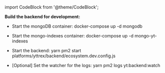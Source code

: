 import CodeBlock from '@theme/CodeBlock';

**Build the backend for development:**

- Start the mongoDB container:
  <CodeBlock className="language-bash">
  docker-compose up -d mongodb
  </CodeBlock>

- Start the mongo-indexes container:
  <CodeBlock className="language-bash">
  docker-compose up -d mongo-yt-indexes
  </CodeBlock>
- Start the backend:
  <CodeBlock className="language-bash">
  yarn pm2 start platforms/yttrex/backend/ecosystem.dev.config.js
  </CodeBlock>

- [Optional] Set the watcher for the logs:
  <CodeBlock className="language-bash">
  yarn pm2 logs yt:backend:watch
  </CodeBlock>
